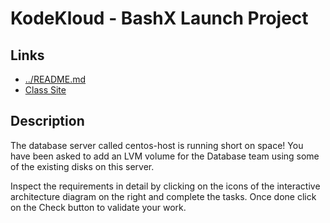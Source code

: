 # KodeKloud - BashX Launch Project

## Links

- [../README.md](../README.md)
- [Class Site](https://kodekloud.com/lessons/shell-script-introduction/)

## Description

The database server called centos-host is running short on space! You have been
asked to add an LVM volume for the Database team using some of the existing
disks on this server.

Inspect the requirements in detail by clicking on the icons of the interactive
architecture diagram on the right and complete the tasks. Once done click on
the Check button to validate your work.
